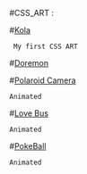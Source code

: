 #CSS_ART :

#[Kola](https://verreauxblack.github.io/CSS_Art/Kola/index.html)

     My first CSS ART

#[Doremon](https://verreauxblack.github.io/CSS_Art/Doremon/index.html)

#[Polaroid Camera](https://verreauxblack.github.io/CSS_Art/Polaroid/index.html)
        
    Animated

#[Love Bus](https://verreauxblack.github.io/CSS_Art/love_bus/index.html)
         
    Animated

#[PokeBall](https://verreauxblack.github.io/CSS_Art/pokeBall/index.html)
    
    Animated
